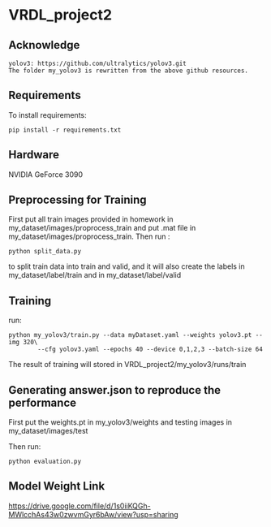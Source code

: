 # VRDL_project2


## Acknowledge
```
yolov3: https://github.com/ultralytics/yolov3.git
The folder my_yolov3 is rewritten from the above github resources.
```

## Requirements

To install requirements:

```setup
pip install -r requirements.txt

```

## Hardware

NVIDIA GeForce 3090

## Preprocessing for Training
First put all train images provided in homework in my_dataset/images/proprocess_train and put .mat file in  my_dataset/images/proprocess_train. Then run
:
```
python split_data.py
```

to split train data into train and valid, and it will also create the labels in my_dataset/label/train and in my_dataset/label/valid


## Training
run:

```
python my_yolov3/train.py --data myDataset.yaml --weights yolov3.pt --img 320\
        --cfg yolov3.yaml --epochs 40 --device 0,1,2,3 --batch-size 64
```
The result of training will stored in VRDL_project2/my_yolov3/runs/train
## Generating answer.json to reproduce the performance
First put the weights.pt in my_yolov3/weights and testing images in my_dataset/images/test

Then run:

```
python evaluation.py
```
## Model Weight Link
https://drive.google.com/file/d/1s0iiKQGh-MWlcchAs43w0zwvmGyr6bAw/view?usp=sharing
